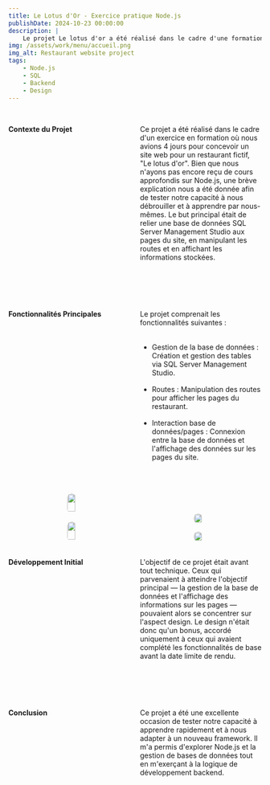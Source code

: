 ```yaml
---
title: Le Lotus d'Or - Exercice pratique Node.js
publishDate: 2024-10-23 00:00:00
description: |
    Le projet Le lotus d'or a été réalisé dans le cadre d'une formation pour apprendre à gérer un projet full Node.js. L'objectif était de créer un site web pour un restaurant fictif afin de maîtriser la création et la gestion de bases de données, l'utilisation de SQL Server Management Studio, et la manipulation des routes en Node.js, avec un apprentissage autonome encouragé par une brève explication technique.
img: /assets/work/menu/accueil.png
img_alt: Restaurant website project
tags:
    - Node.js
    - SQL
    - Backend
    - Design
---
```


<div class="text">
  <div class="container">
    <div class="gridItem">
      <h2>Contexte du Projet</h2>
    </div>
    <div class="gridItem">
      <p>
        Ce projet a été réalisé dans le cadre d'un exercice en formation où nous avions 4 jours pour concevoir un site web pour un restaurant fictif, "Le lotus d'or". Bien que nous n'ayons pas encore reçu de cours approfondis sur Node.js, une brève explication nous a été donnée afin de tester notre capacité à nous débrouiller et à apprendre par nous-mêmes. Le but principal était de relier une base de données SQL Server Management Studio aux pages du site, en manipulant les routes et en affichant les informations stockées.
      </p>
    </div>
  </div>

  <div class="container">
    <div class="gridItem">
      <h2>Fonctionnalités Principales</h2>
    </div>
    <div class="gridItem">
      <p>
        Le projet comprenait les fonctionnalités suivantes :
      </p>
      <ul>
        <li>Gestion de la base de données : Création et gestion des tables via SQL Server Management Studio.</li>
        <li>Routes : Manipulation des routes pour afficher les pages du restaurant.</li>
        <li>Interaction base de données/pages : Connexion entre la base de données et l'affichage des données sur les pages du site.</li>
      </ul>
    </div>
  </div>

  <div class="blockImage">
    <div class="imageGroup">
      <img src="/assets/work/menu/accueil.png" />
      <img src="/assets/work/menu/menu.png" />
    </div>
    <div class="imageGroup--lower"">
      <img src="/assets/work/menu/potage.png" />
      <img src="/assets/work/menu/comentaire.png" />
    </div>
  </div>

  <div class="container">
    <div class="gridItem">
      <h2>Développement Initial</h2>
    </div>
    <div class="gridItem">
      <p>
        L'objectif de ce projet était avant tout technique. Ceux qui parvenaient à atteindre l'objectif principal — la gestion de la base de données et l'affichage des informations sur les pages — pouvaient alors se concentrer sur l'aspect design. Le design n'était donc qu'un bonus, accordé uniquement à ceux qui avaient complété les fonctionnalités de base avant la date limite de rendu.
      </p>
    </div>
  </div>

  <div class="container">
    <div class="gridItem">
      <h2>Conclusion</h2>
    </div>
    <div class="gridItem">
      <p>
        Ce projet a été une excellente occasion de tester notre capacité à apprendre rapidement et à nous adapter à un nouveau framework. Il m'a permis d'explorer Node.js et la gestion de bases de données tout en m'exerçant à la logique de développement backend.
      </p>
    </div>
  </div>
</div>

<style>

.blockImage {
    display: grid;
    grid-template-columns: repeat(2, 1fr); 
    justify-items: center;
}

.blockImage img {
    width: 90%;
    border-radius: 10px;
    object-fit: cover;
}

.imageGroup {
    display: flex;
    flex-direction: column;
    align-items: center; 
    gap: 1rem;
}

.imageGroup--lower {
    display: flex;
    flex-direction: column; 
    align-items: center; 
    margin-top: 40px; 
    gap: 1rem;
}
  
  .container {
    display: grid;
    grid-template-columns: 1fr 1fr;
    gap: 20px;
    margin-bottom: 2rem;
  }

  .container h2 {
    margin: 0;
    font-size: var(--text-xl);
    text-align: left;
  }

  .container h2:first-of-type {
    margin-top: 2rem;
  }

  .container h2:last-of-type {
    margin-bottom: 2rem;
  }

  .container p {
    font-size: var(--text-lg);
    margin: 2rem 0;
  }

  .container ul {
    margin: 2rem 0;
  }

  .container li {
    margin-bottom: 1rem;
  }

  /* Media query pour les appareils mobiles */
@media (max-width: 768px) {
    .container {
        grid-template-columns: 1fr; 
        margin-left: 0; 
        margin-right: 0;
    }

    .container h2 {
        font-size: var(--text-lg);
    }

    .container p,
    .container ul,
    .container li {
        font-size: var(--text-md); 
        margin: 1rem 0; 
    }

    /* Styles pour afficher les images en une seule colonne */
    .blockImage {
        display: grid; 
        grid-template-columns: 1fr; 
        gap: 0.5rem; 
    }

    .blockImage img {
        width: 100%; /* Les images prennent toute la largeur de leur conteneur */
        object-fit: cover; /* Ajustement sans déformation */
    }

    .imageGroup, .imageGroup--lower {
        gap: 0.5rem; 
    }
}

</style>

